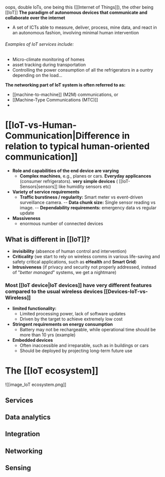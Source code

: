 oops, double IoTs, one being this ([[Internet of Things]]), the other being [[IoT]]
**The paradigm of autonomous devices that communicate and collaborate over the internet**
- A set of ICTs able to measure, deliver, process, mine data, and react in an autonomous fashion, involving minimal human intervention

###### Examples of IoT services include:
- Micro-climate monitoring of homes
- asset tracking during transportation
- Controlling the power consumption of all the refrigerators in a ountry depending on the load...

**The networking part of IoT system is often referred to as:**
- [[machine-to-machine]] (M2M) communications, or
- [[Machine-Type Communications (MTC)]]
- 
# [[IoT-vs-Human-Communication|Difference in relation to typical human-oriented communication]]
- **Role and capabilities of the end device are varying**
	- **Complex machines**, e.g., planes or cars. **Everyday applicances** (consumer refrigerators). **very simple devices** ( [[IoT-Sensors|sensors]] like humidity sensors etc)
- **Variety of service requirements**
	- **Traffic burstiness / regularity:** Smart meter vs event-driven surveillance camera. 
	  -- **Data chunk size:** Single sensor reading vs image. 
	  -- **Dependability requirements:** emergency data vs regular update
-  **Massiveness**
	- enormous number of connected devices
## What is different in [[IoT]]?
- **invisibility** (absence of human control and intervention)
- **Criticality** (we start to rely on wireless comms in various life-saving and safety critical applications, such as **eHealth** and **Smart Grid**)
- **Intrusiveness** (if privacy and security not properly addressed, instead of "_better managed_" systems, we get a nightmare)
### Most [[IoT device|IoT devices]] have very different features compared to the usual wireless devices [[Devices-IoT-vs-Wireless]]
- **limited functionality:** 
	- Limited processing power, lack of software updates
	- Driven by the target to achieve extremely low cost
- **Stringent requirements on energy consumption**
	- Battery may not be rechargeable, while operational time should be more than 10 yrs (example)
- **Embedded devices**
	- Often inaccessible and irreparable, such as in buildings or cars
	- Should be deployed by projecting long-term future use

# The [[IoT ecosystem]]
![[image_IoT ecosystem.png]]

## Services

## Data analytics

## Integration

## Networking

## Sensing
